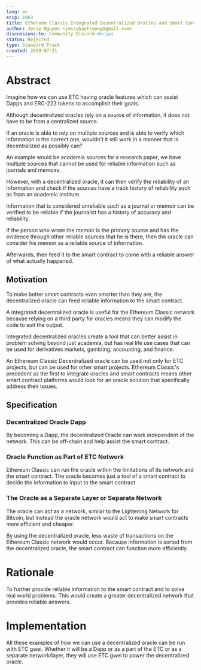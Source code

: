 ```yaml
---
lang: en
ecip: 1063
title: Ethereum Classic Integrated Decentralized Oracles and Smart Contracts
author: Jesse Nguyen <jessebaotruong@gmail.com>
discussions-to: Community Discord #ecips
status: Rejected
type: Standard Track
created: 2019-07-21
---
```


# Abstract
Imagine how we can use ETC having oracle features which can assist Dapps and ERC-223 tokens to accomplish their goals.

Although decentralized oracles rely on a source of information, it does not have to be from a centralized source.

If an oracle is able to rely on multiple sources and is able to verify which information is the correct one, wouldn't it still work in a manner that is decentralized as possibly can?

An example would be academia sources for a research paper, we have multiple sources that cannot be used for reliable information such as journals and memoirs.

However, with a decentralized oracle, it can then verify the reliability of an information and check if the sources have a track history of reliability such as from an academic institute.

Information that is considered unreliable such as a  journal or memoir can be verified to be reliable if the journalist has a history of accuracy and reliability.

If the person who wrote the memoir is the primary source and has the evidence through other reliable sources that he is there, then the oracle can consider his memoir as a reliable source of information.

Afterwards, then feed it to the smart contract to come with a reliable answer of what actually happened.

## Motivation
To make better smart contracts even smarter than they are, the decentralized oracle can feed reliable information to the smart contract.

A integrated decentralized oracle is useful for the Ethereum Classic network because relying on a third party for oracles means they can modify the code to suit the output.

Integrated decentralized oracles create a tool that can better assist in problem solving beyond just academia, but has real life use cases that can be used for derivatives markets, gambling, accounting, and finance.

An Ethereum Classic Decentralized oracle can be used not only for ETC projects, but can be used for other smart projects.
Ethereum Classic's precedent as the first to integrate oracles and smart contracts means other smart contract platforms would look for an oracle solution that specifically address their issues.

## Specification

### Decentralized Oracle Dapp

By becoming a Dapp, the decentralized Oracle can work independent of the network.
This can be off-chain and help assist the smart contract.

### Oracle Function as Part of ETC Network
Ethereum Classic can run the oracle within the limitations of its network and the smart contract.
The oracle becomes just a tool of a smart contract to decide the information to input to the smart contract.

### The Oracle as a Separate Layer or Separate Network

The oracle can act as a network, similar to the Lightening Network for Bitcoin, but instead the oracle network would act to make smart contracts more efficient and cheaper.

By using the decentralized oracle, less waste of transactions on the Ethereum Classic network would occur.
Because information is sorted from the decentralized oracle, the smart contract can function more efficiently.

# Rationale
To further provide reliable information to the smart contract and to solve real world problems.
This would create a greater decentralized network that provides reliable answers.

# Implementation
All these examples of how we can use a decentralized oracle can be run with ETC gwei.
Whether it will be a Dapp or as a part of the ETC or as a separate network/layer, they will use ETC gwei to power the decentralized oracle.
